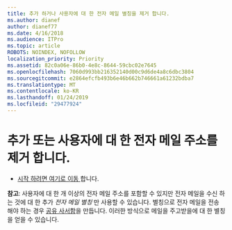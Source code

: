 ```yaml
---
title: 추가 하거나 사용자에 대 한 전자 메일 별칭을 제거 합니다.
ms.author: dianef
author: dianef77
ms.date: 4/16/2018
ms.audience: ITPro
ms.topic: article
ROBOTS: NOINDEX, NOFOLLOW
localization_priority: Priority
ms.assetid: 82c0a06e-86b0-4e8c-8644-59cbc02e7645
ms.openlocfilehash: 7060d993bb216352140d00c9d6de4a8c6dbc3804
ms.sourcegitcommit: e2864efcfb493b6e46b662b746661a61232bdba7
ms.translationtype: MT
ms.contentlocale: ko-KR
ms.lasthandoff: 01/24/2019
ms.locfileid: "29477924"
---
```

# <a name="add-or-remove-an-email-address-for-a-user"></a>추가 또는 사용자에 대 한 전자 메일 주소를 제거 합니다.

- [시작 하려면 여기로 이동 ](https://portal.office.com/AdminPortal/Home#/AssistedGuide/addemailoptions)합니다.
    
 **참고**: 사용자에 대 한 개 이상의 전자 메일 주소를 포함할 수 있지만 전자 메일을 수신 하는 것에 대 한 추가 *전자 메일 별칭* 만 사용할 수 있습니다. 별칭으로 전자 메일을 전송 해야 하는 경우 [공유 사서함](https://support.office.com/article/871a246d-3acd-4bba-948e-5de8be0544c9)을 만듭니다. 이러한 방식으로 메일을 주고받을에 대 한 별칭을 얻을 수 있습니다. 
  

